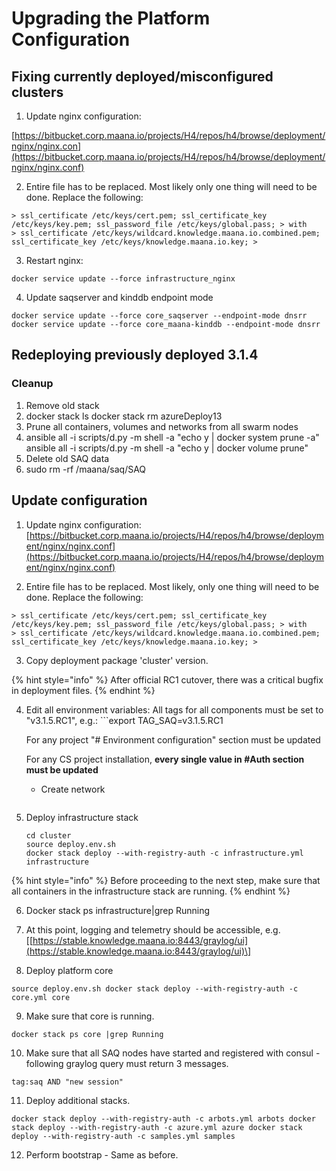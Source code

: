 # Upgrading the Platform Configuration

## Fixing currently deployed/misconfigured clusters

1. Update nginx configuration:

[https://bitbucket.corp.maana.io/projects/H4/repos/h4/browse/deployment/nginx/nginx.con](https://bitbucket.corp.maana.io/projects/H4/repos/h4/browse/deployment/nginx/nginx.conf)

2. Entire file has to be replaced. Most likely only one thing will need to be done. Replace the following:

```
> ssl_certificate /etc/keys/cert.pem; ssl_certificate_key /etc/keys/key.pem; ssl_password_file /etc/keys/global.pass; > with
> ssl_certificate /etc/keys/wildcard.knowledge.maana.io.combined.pem; ssl_certificate_key /etc/keys/knowledge.maana.io.key; >
```

3. Restart nginx:

```
docker service update --force infrastructure_nginx
```

4. Update saqserver and kinddb endpoint mode

```
docker service update --force core_saqserver --endpoint-mode dnsrr
docker service update --force core_maana-kinddb --endpoint-mode dnsrr
```

## Redeploying previously deployed 3.1.4

### Cleanup

1. Remove old stack
2. docker stack ls docker stack rm azureDeploy13
3. Prune all containers, volumes and networks from all swarm nodes
4. ansible all -i scripts/d.py -m shell -a "echo y \| docker system prune -a" ansible all -i scripts/d.py -m shell -a "echo y \| docker volume prune"
5. Delete old SAQ data
6. sudo rm -rf /maana/saq/SAQ

## Update configuration

  
1. Update nginx configuration: [https://bitbucket.corp.maana.io/projects/H4/repos/h4/browse/deployment/nginx/nginx.conf](https://bitbucket.corp.maana.io/projects/H4/repos/h4/browse/deployment/nginx/nginx.conf)

2. Entire file has to be replaced. Most likely, only one thing will need to be done. Replace the following:

```
> ssl_certificate /etc/keys/cert.pem; ssl_certificate_key /etc/keys/key.pem; ssl_password_file /etc/keys/global.pass; > with
> ssl_certificate /etc/keys/wildcard.knowledge.maana.io.combined.pem; ssl_certificate_key /etc/keys/knowledge.maana.io.key; >
```

3. Copy deployment package 'cluster' version. 

{% hint style="info" %}
After official RC1 cutover, there was a critical bugfix in deployment files.
{% endhint %}

4. Edit all environment variables: All tags for all components must be set to "v3.1.5.RC1", e.g.: \`\`\`export TAG\_SAQ=v3.1.5.RC1

    For any project "# Environment configuration" section must be updated

    For any CS project installation, **every single value in #Auth section must be updated**

    - Create network
    ```docker network create --attachable -d overlay --subnet=10.6.6.0/24 --gateway 10.6.6.1 maanaq

5. Deploy infrastructure stack

    ```
    cd cluster
    source deploy.env.sh
    docker stack deploy --with-registry-auth -c infrastructure.yml infrastructure

{% hint style="info" %}
Before proceeding to the next step, make sure that all containers in the infrastructure stack are running.
{% endhint %}

6. Docker stack ps infrastructure\|grep Running

7. At this point, logging and telemetry should be accessible, e.g. \[[https://stable.knowledge.maana.io:8443/graylog/ui](https://stable.knowledge.maana.io:8443/graylog/ui)\]

8. Deploy platform core

```
source deploy.env.sh docker stack deploy --with-registry-auth -c core.yml core
```

9. Make sure that core is running.

```
docker stack ps core |grep Running
```

10. Make sure that all SAQ nodes have started and registered with consul - following graylog query must return 3 messages.

```
tag:saq AND "new session"
```

11. Deploy additional stacks.

```
docker stack deploy --with-registry-auth -c arbots.yml arbots docker stack deploy --with-registry-auth -c azure.yml azure docker stack deploy --with-registry-auth -c samples.yml samples
```

12. Perform bootstrap - Same as before.

